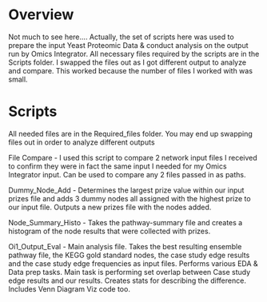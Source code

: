 # Overview
Not much to see here....
Actually, the set of scripts here was used to prepare the input Yeast Proteomic Data & conduct analysis on the output run by Omics Integrator. All necessary files required by the scripts are in the Scripts folder. I swapped the files out as I got different output to analyze and compare. This worked because the number of files I worked with was small.


# Scripts
All needed files are in the Required_files folder. You may end up swapping files out in order to analyze different outputs

File Compare - I used this script to compare 2 network input files I received to confirm they were in fact the same input I needed for my Omics Integrator input. Can be used to compare any 2 files passed in as paths. 

Dummy_Node_Add - Determines the largest prize value within our input prizes file and adds 3 dummy nodes all assigned with the highest prize to our input file. Outputs a new prizes file with the nodes added. 

Node_Summary_Histo - Takes the pathway-summary file and creates a histogram of the node results that were collected with prizes.

Oi1_Output_Eval - Main analysis file. Takes the best resulting ensemble pathway file, the KEGG gold standard nodes, the case study edge results and the case study edge frequencies as input files. Performs various EDA & Data prep tasks. Main task is performing set overlap between Case study edge results and our results. Creates stats for describing the difference. Includes Venn Diagram Viz code too. 


